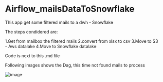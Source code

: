# Airflow_mailsDataToSnowflake

This app get some filtered mails to a dwh - Snowflake

The steps condidered are:

1.Get from mailbox the filtered mails
2.convert from xlsx to csv
3.Move to S3 - Aws datalake
4.Move to Snowflake datalake

Code is next to this .md file

Following images shows the Dag, this time not found mails to process

![image](https://user-images.githubusercontent.com/5835040/116141758-b9f7cb00-a69e-11eb-8d4d-486bf4158eed.png)
